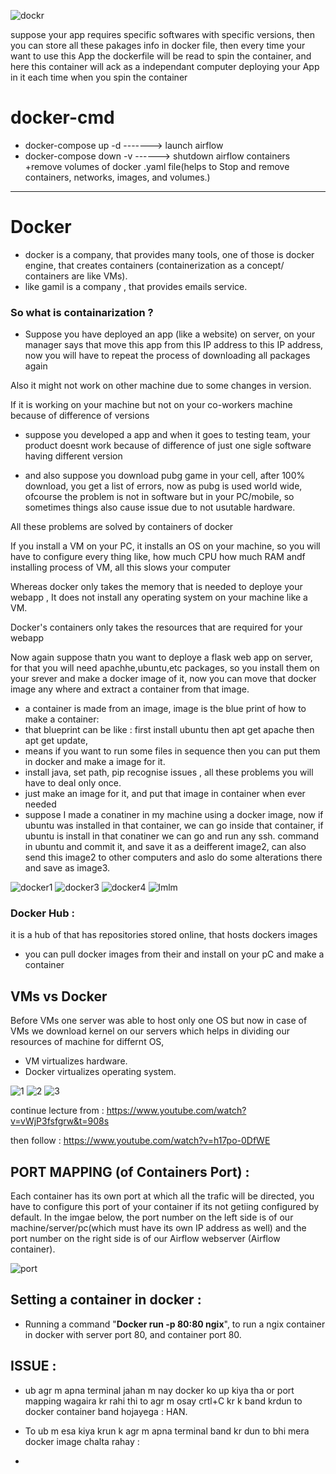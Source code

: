 ![dockr](https://user-images.githubusercontent.com/33677647/224891125-7b8f18e7-37a1-4317-8ccc-78d4308407bc.png)

suppose your app requires specific softwares with specific versions, then you can store all these pakages info in docker file, then every time your want to use this App the dockerfile will be read to spin the container, and here this container will ack as a independant computer deploying your App in it each time when you spin the container

# docker-cmd

- docker-compose up -d  -------> launch airflow
- docker-compose down -v ------> shutdown airflow containers +remove volumes of docker .yaml file(helps to Stop and remove containers, networks, images, and volumes.)

----------------------------------------------------------------------------------------------------------------------------------------------------------------------

# Docker 

- docker is a company, that provides many tools, one of those is docker engine, that creates containers (containerization as a concept/ containers are like VMs).
- like gamil is a company , that provides emails service.

### So what is containarization ?<br/>

- Suppose you have deployed an app (like a website) on server, on your manager says that move this app from this IP address to this IP address, now you will have to repeat the process of downloading all packages again<br/>

Also it might not work on other machine due to some changes in version.<br/>

If it is working on your machine but not on your co-workers machine because of difference of versions<br/>

- suppose you developed a app and when it goes to testing team, your product doesnt work because of difference of just one sigle software having different version

- and also suppose you download pubg game in your cell, after 100% download, you get a list of errors, now as pubg is used world wide, ofcourse the problem is not in software but in your PC/mobile, so sometimes things also cause issue due to not usutable hardware.

All these problems are solved by containers of docker<br/>

If you install a VM on your PC, it installs an OS on your machine, so you will have to configure every thing like, how much CPU how much RAM andf installing process of VM, all this slows your computer<br/>

Whereas docker only takes the memory that is needed to deploye your  webapp , It does not install any operating system on your machine like a VM.<br/>

Docker's containers only takes the resources that are required for your webapp

Now again suppose thatn you want to deploye a flask web app on server, for that you will need apachhe,ubuntu,etc packages, so you install them on your srever and make a docker image of it, now you can move that docker image any where and extract a container from that image.

- a container is made from an image, image is the blue print of how to make a container:
- that blueprint can be like : first install ubuntu then apt get apache then apt get update,
- means if you want to run some files in sequence then you can put them in docker and make a image for it.
- install java, set path, pip recognise issues , all  these problems you will have to deal only once.
- just make an image for it, and put that image in container when ever needed
- suppose I made a conatiner in my machine using a docker image, now if ubuntu was installed in that container, we can go inside that container, if ubuntu is install in that conatiner we can go and run any ssh. command in ubuntu and commit it, and save it as a deifferent image2, can also send this image2 to other computers and aslo do some alterations there and save as image3.

![docker1](https://user-images.githubusercontent.com/33677647/215383298-9cc0bff8-04e8-4541-883d-025b521330e3.png)
![docker3](https://user-images.githubusercontent.com/33677647/215383309-a085be72-fbae-4ee4-9132-df0cc90d5e9d.png)
![docker4](https://user-images.githubusercontent.com/33677647/215383321-7fe6ef9f-91ed-44d5-bc7e-d755e349d106.png)
![lmlm](https://user-images.githubusercontent.com/33677647/215383683-0a0c30a6-1774-4a3f-991c-76b983d362ae.png)

### Docker Hub :
it is a hub of that has repositories stored online, that hosts dockers images
- you can pull docker images from their and install on your pC and make a container

## VMs vs Docker

Before VMs one server was able to host only one OS but now in case of VMs we download kernel on our servers which helps in dividing our resources of machine for differnt OS,

- VM virtualizes hardware.
- Docker virtualizes operating system.

![1](https://user-images.githubusercontent.com/33677647/216335490-c28ffe88-02ee-4620-826f-9721ce4737ba.jpg)
![2](https://user-images.githubusercontent.com/33677647/216335502-f40b1184-4c0a-412e-8848-efdad3495ef5.jpg)
![3](https://user-images.githubusercontent.com/33677647/216335506-d5819ccf-11ac-40c9-8708-dd02f20c7f79.jpg)

continue lecture from :
https://www.youtube.com/watch?v=vWjP3fsfgrw&t=908s

then follow :
https://www.youtube.com/watch?v=h17po-0DfWE


## PORT MAPPING (of Containers Port) : 

Each container has its own port at which all the trafic will be directed, you have to configure this port of your container if its not getiing configured by default.
In the imgae below, the port number on the left side is of our machine/server/pc(which must have its own IP address as well) and the port number on the right side is of our Airflow webserver (Airflow container).

![port](https://user-images.githubusercontent.com/33677647/224895620-7d17a5ec-1796-4388-8427-a58d5096fea1.png)

## Setting a container in docker :

- Running a command "**Docker run -p 80:80 ngix**", to run a ngix container in docker with server port 80, and container port 80.

## ISSUE :

- ub agr m apna terminal jahan m nay docker ko up kiya tha or port mapping wagaira kr rahi thi to agr m osay crtl+C kr k band krdun to docker container band hojayega : HAN.

- To ub m esa kiya krun k agr m apna terminal band kr dun to bhi mera docker image chalta rahay :
- 


